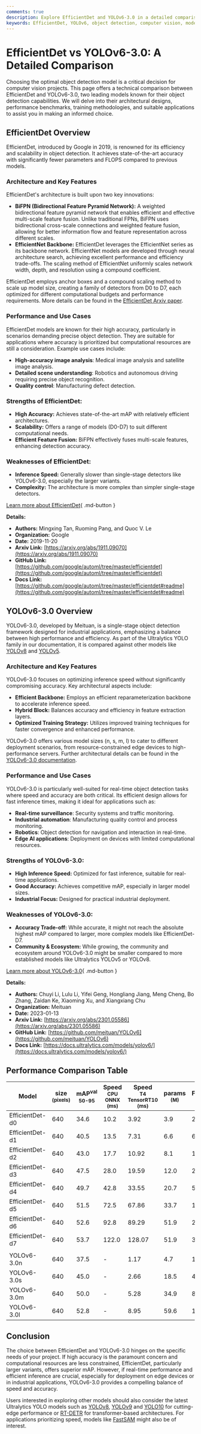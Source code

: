 ```yaml
---
comments: true
description: Explore EfficientDet and YOLOv6-3.0 in a detailed comparison covering architecture, accuracy, speed, and best use cases to choose the right model for your needs.
keywords: EfficientDet, YOLOv6, object detection, computer vision, model comparison, EfficientNet, BiFPN, real-time detection, performance benchmarks
---
```


# EfficientDet vs YOLOv6-3.0: A Detailed Comparison

Choosing the optimal object detection model is a critical decision for computer vision projects. This page offers a technical comparison between EfficientDet and YOLOv6-3.0, two leading models known for their object detection capabilities. We will delve into their architectural designs, performance benchmarks, training methodologies, and suitable applications to assist you in making an informed choice.

<script async src="https://cdn.jsdelivr.net/npm/chart.js"></script>
<script defer src="../../javascript/benchmark.js"></script>

<canvas id="modelComparisonChart" width="1024" height="400" active-models='["EfficientDet", "YOLOv6-3.0"]'></canvas>

## EfficientDet Overview

EfficientDet, introduced by Google in 2019, is renowned for its efficiency and scalability in object detection. It achieves state-of-the-art accuracy with significantly fewer parameters and FLOPS compared to previous models.

### Architecture and Key Features

EfficientDet's architecture is built upon two key innovations:

- **BiFPN (Bidirectional Feature Pyramid Network):** A weighted bidirectional feature pyramid network that enables efficient and effective multi-scale feature fusion. Unlike traditional FPNs, BiFPN uses bidirectional cross-scale connections and weighted feature fusion, allowing for better information flow and feature representation across different scales.
- **EfficientNet Backbone:** EfficientDet leverages the EfficientNet series as its backbone network. EfficientNet models are developed through neural architecture search, achieving excellent performance and efficiency trade-offs. The scaling method of EfficientNet uniformly scales network width, depth, and resolution using a compound coefficient.

EfficientDet employs anchor boxes and a compound scaling method to scale up model size, creating a family of detectors from D0 to D7, each optimized for different computational budgets and performance requirements. More details can be found in the [EfficientDet Arxiv paper](https://arxiv.org/abs/1911.09070).

### Performance and Use Cases

EfficientDet models are known for their high accuracy, particularly in scenarios demanding precise object detection. They are suitable for applications where accuracy is prioritized but computational resources are still a consideration. Example use cases include:

- **High-accuracy image analysis**: Medical image analysis and satellite image analysis.
- **Detailed scene understanding**: Robotics and autonomous driving requiring precise object recognition.
- **Quality control**: Manufacturing defect detection.

### Strengths of EfficientDet:

- **High Accuracy:** Achieves state-of-the-art mAP with relatively efficient architectures.
- **Scalability:** Offers a range of models (D0-D7) to suit different computational needs.
- **Efficient Feature Fusion:** BiFPN effectively fuses multi-scale features, enhancing detection accuracy.

### Weaknesses of EfficientDet:

- **Inference Speed:** Generally slower than single-stage detectors like YOLOv6-3.0, especially the larger variants.
- **Complexity:** The architecture is more complex than simpler single-stage detectors.

[Learn more about EfficientDet](https://github.com/google/automl/tree/master/efficientdet#readme){ .md-button }

**Details:**

- **Authors:** Mingxing Tan, Ruoming Pang, and Quoc V. Le
- **Organization:** Google
- **Date:** 2019-11-20
- **Arxiv Link:** [https://arxiv.org/abs/1911.09070](https://arxiv.org/abs/1911.09070)
- **GitHub Link:** [https://github.com/google/automl/tree/master/efficientdet](https://github.com/google/automl/tree/master/efficientdet)
- **Docs Link:** [https://github.com/google/automl/tree/master/efficientdet#readme](https://github.com/google/automl/tree/master/efficientdet#readme)

## YOLOv6-3.0 Overview

YOLOv6-3.0, developed by Meituan, is a single-stage object detection framework designed for industrial applications, emphasizing a balance between high performance and efficiency. As part of the Ultralytics YOLO family in our documentation, it is compared against other models like [YOLOv8](https://docs.ultralytics.com/compare/yolov8-vs-yolov6/) and [YOLOv5](https://docs.ultralytics.com/compare/yolov5-vs-yolov6/).

### Architecture and Key Features

YOLOv6-3.0 focuses on optimizing inference speed without significantly compromising accuracy. Key architectural aspects include:

- **Efficient Backbone:** Employs an efficient reparameterization backbone to accelerate inference speed.
- **Hybrid Block:** Balances accuracy and efficiency in feature extraction layers.
- **Optimized Training Strategy:** Utilizes improved training techniques for faster convergence and enhanced performance.

YOLOv6-3.0 offers various model sizes (n, s, m, l) to cater to different deployment scenarios, from resource-constrained edge devices to high-performance servers. Further architectural details can be found in the [YOLOv6-3.0 documentation](https://docs.ultralytics.com/models/yolov6/).

### Performance and Use Cases

YOLOv6-3.0 is particularly well-suited for real-time object detection tasks where speed and accuracy are both critical. Its efficient design allows for fast inference times, making it ideal for applications such as:

- **Real-time surveillance**: Security systems and traffic monitoring.
- **Industrial automation**: Manufacturing quality control and process monitoring.
- **Robotics**: Object detection for navigation and interaction in real-time.
- **Edge AI applications**: Deployment on devices with limited computational resources.

### Strengths of YOLOv6-3.0:

- **High Inference Speed:** Optimized for fast inference, suitable for real-time applications.
- **Good Accuracy:** Achieves competitive mAP, especially in larger model sizes.
- **Industrial Focus:** Designed for practical industrial deployment.

### Weaknesses of YOLOv6-3.0:

- **Accuracy Trade-off:** While accurate, it might not reach the absolute highest mAP compared to larger, more complex models like EfficientDet-D7.
- **Community & Ecosystem:** While growing, the community and ecosystem around YOLOv6-3.0 might be smaller compared to more established models like Ultralytics YOLOv5 or YOLOv8.

[Learn more about YOLOv6-3.0](https://docs.ultralytics.com/models/yolov6/){ .md-button }

**Details:**

- **Authors:** Chuyi Li, Lulu Li, Yifei Geng, Hongliang Jiang, Meng Cheng, Bo Zhang, Zaidan Ke, Xiaoming Xu, and Xiangxiang Chu
- **Organization:** Meituan
- **Date:** 2023-01-13
- **Arxiv Link:** [https://arxiv.org/abs/2301.05586](https://arxiv.org/abs/2301.05586)
- **GitHub Link:** [https://github.com/meituan/YOLOv6](https://github.com/meituan/YOLOv6)
- **Docs Link:** [https://docs.ultralytics.com/models/yolov6/](https://docs.ultralytics.com/models/yolov6/)

## Performance Comparison Table

| Model           | size<br><sup>(pixels) | mAP<sup>val<br>50-95 | Speed<br><sup>CPU ONNX<br>(ms) | Speed<br><sup>T4 TensorRT10<br>(ms) | params<br><sup>(M) | FLOPs<br><sup>(B) |
|-----------------|-----------------------|----------------------|--------------------------------|-------------------------------------|--------------------|-------------------|
| EfficientDet-d0 | 640                   | 34.6                 | 10.2                           | 3.92                                | 3.9                | 2.54              |
| EfficientDet-d1 | 640                   | 40.5                 | 13.5                           | 7.31                                | 6.6                | 6.1               |
| EfficientDet-d2 | 640                   | 43.0                 | 17.7                           | 10.92                               | 8.1                | 11.0              |
| EfficientDet-d3 | 640                   | 47.5                 | 28.0                           | 19.59                               | 12.0               | 24.9              |
| EfficientDet-d4 | 640                   | 49.7                 | 42.8                           | 33.55                               | 20.7               | 55.2              |
| EfficientDet-d5 | 640                   | 51.5                 | 72.5                           | 67.86                               | 33.7               | 130.0             |
| EfficientDet-d6 | 640                   | 52.6                 | 92.8                           | 89.29                               | 51.9               | 226.0             |
| EfficientDet-d7 | 640                   | 53.7                 | 122.0                          | 128.07                              | 51.9               | 325.0             |
|                 |                       |                      |                                |                                     |                    |                   |
| YOLOv6-3.0n     | 640                   | 37.5                 | -                              | 1.17                                | 4.7                | 11.4              |
| YOLOv6-3.0s     | 640                   | 45.0                 | -                              | 2.66                                | 18.5               | 45.3              |
| YOLOv6-3.0m     | 640                   | 50.0                 | -                              | 5.28                                | 34.9               | 85.8              |
| YOLOv6-3.0l     | 640                   | 52.8                 | -                              | 8.95                                | 59.6               | 150.7             |

## Conclusion

The choice between EfficientDet and YOLOv6-3.0 hinges on the specific needs of your project. If high accuracy is the paramount concern and computational resources are less constrained, EfficientDet, particularly larger variants, offers superior mAP. However, if real-time performance and efficient inference are crucial, especially for deployment on edge devices or in industrial applications, YOLOv6-3.0 provides a compelling balance of speed and accuracy.

Users interested in exploring other models should also consider the latest Ultralytics YOLO models such as [YOLOv8](https://docs.ultralytics.com/models/yolov8/), [YOLOv9](https://docs.ultralytics.com/models/yolov9/) and [YOLO10](https://docs.ultralytics.com/models/yolov10/) for cutting-edge performance or [RT-DETR](https://docs.ultralytics.com/models/rtdetr/) for transformer-based architectures. For applications prioritizing speed, models like [FastSAM](https://docs.ultralytics.com/models/fast-sam/) might also be of interest.
